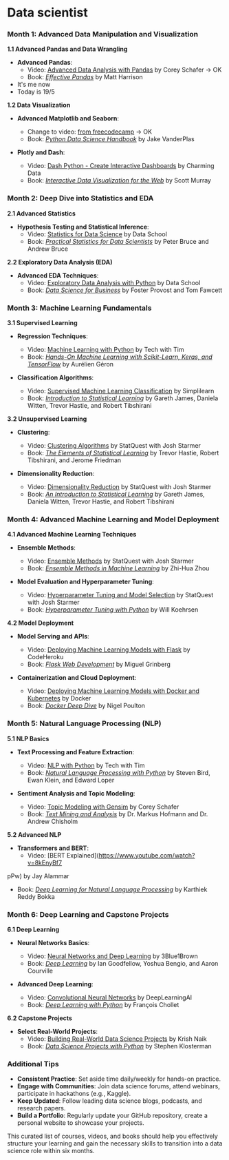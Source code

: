 # Data scientist

### Month 1: Advanced Data Manipulation and Visualization

**1.1 Advanced Pandas and Data Wrangling**
- **Advanced Pandas**:
  - Video: [Advanced Data Analysis with Pandas](https://www.youtube.com/watch?v=5JnMutdy6Fw) by Corey Schafer -> OK
  - Book: *[Effective Pandas](https://www.amazon.com/Effective-Pandas-Patterns-Tools-Transformation/dp/1735543008)* by Matt Harrison
- It's me now
- Today is 19/5

**1.2 Data Visualization**
- **Advanced Matplotlib and Seaborn**:
    - Change to video: [from freecodecamp](https://www.youtube.com/watch?v=GPVsHOlRBBI) -> OK
  - Book: *[Python Data Science Handbook](https://www.amazon.com/Python-Data-Science-Handbook-Essential/dp/1491912057)* by Jake VanderPlas

- **Plotly and Dash**:
  - Video: [Dash Python - Create Interactive Dashboards](https://www.youtube.com/watch?v=hSPmj7mK6ng) by Charming Data
  - Book: *[Interactive Data Visualization for the Web](https://www.amazon.com/Interactive-Data-Visualization-Scott-Murray/dp/1491921285)* by Scott Murray

### Month 2: Deep Dive into Statistics and EDA

**2.1 Advanced Statistics**
- **Hypothesis Testing and Statistical Inference**:
  - Video: [Statistics for Data Science](https://www.youtube.com/watch?v=UzxYlbK2c7E) by Data School
  - Book: *[Practical Statistics for Data Scientists](https://www.amazon.com/Practical-Statistics-Data-Scientists-Essential/dp/149207294X)* by Peter Bruce and Andrew Bruce

**2.2 Exploratory Data Analysis (EDA)**
- **Advanced EDA Techniques**:
  - Video: [Exploratory Data Analysis with Python](https://www.youtube.com/watch?v=toZyCyBWlPM) by Data School
  - Book: *[Data Science for Business](https://www.amazon.com/Data-Science-Business-What-Need/dp/1449361323)* by Foster Provost and Tom Fawcett

### Month 3: Machine Learning Fundamentals

**3.1 Supervised Learning**
- **Regression Techniques**:
  - Video: [Machine Learning with Python](https://www.youtube.com/watch?v=7eh4d6sabA0) by Tech with Tim
  - Book: *[Hands-On Machine Learning with Scikit-Learn, Keras, and TensorFlow](https://www.amazon.com/Hands-Machine-Learning-Scikit-Learn-TensorFlow/dp/1492032646)* by Aurélien Géron

- **Classification Algorithms**:
  - Video: [Supervised Machine Learning Classification](https://www.youtube.com/watch?v=AoeEHqVSNOw) by Simplilearn
  - Book: *[Introduction to Statistical Learning](https://www.amazon.com/Introduction-Statistical-Learning-Applications-Statistics/dp/1071614177)* by Gareth James, Daniela Witten, Trevor Hastie, and Robert Tibshirani

**3.2 Unsupervised Learning**
- **Clustering**:
  - Video: [Clustering Algorithms](https://www.youtube.com/watch?v=6kDlQHBj6wU) by StatQuest with Josh Starmer
  - Book: *[The Elements of Statistical Learning](https://www.amazon.com/Elements-Statistical-Learning-Prediction-Statistics/dp/0387848576)* by Trevor Hastie, Robert Tibshirani, and Jerome Friedman

- **Dimensionality Reduction**:
  - Video: [Dimensionality Reduction](https://www.youtube.com/watch?v=2p-yW7nCHwI) by StatQuest with Josh Starmer
  - Book: *[An Introduction to Statistical Learning](https://www.amazon.com/Introduction-Statistical-Learning-Applications-Statistics/dp/1071614177)* by Gareth James, Daniela Witten, Trevor Hastie, and Robert Tibshirani

### Month 4: Advanced Machine Learning and Model Deployment

**4.1 Advanced Machine Learning Techniques**
- **Ensemble Methods**:
  - Video: [Ensemble Methods](https://www.youtube.com/watch?v=K8RI2-wwZB8) by StatQuest with Josh Starmer
  - Book: *[Ensemble Methods in Machine Learning](https://www.springer.com/gp/book/9783540496808)* by Zhi-Hua Zhou

- **Model Evaluation and Hyperparameter Tuning**:
  - Video: [Hyperparameter Tuning and Model Selection](https://www.youtube.com/watch?v=8yw3q95zKKk) by StatQuest with Josh Starmer
  - Book: *[Hyperparameter Tuning with Python](https://www.amazon.com/Hyperparameter-Tuning-Python-Will-Koehrsen/dp/1953470255)* by Will Koehrsen

**4.2 Model Deployment**
- **Model Serving and APIs**:
  - Video: [Deploying Machine Learning Models with Flask](https://www.youtube.com/watch?v=UdT8dkRzTLk) by CodeHeroku
  - Book: *[Flask Web Development](https://www.amazon.com/Flask-Web-Development-Developing-Applications/dp/1491991739)* by Miguel Grinberg

- **Containerization and Cloud Deployment**:
  - Video: [Deploying Machine Learning Models with Docker and Kubernetes](https://www.youtube.com/watch?v=Orp6Lc4eLEk) by Docker
  - Book: *[Docker Deep Dive](https://www.amazon.com/Docker-Deep-Dive-Nigel-Poulton/dp/1521822808)* by Nigel Poulton

### Month 5: Natural Language Processing (NLP)

**5.1 NLP Basics**
- **Text Processing and Feature Extraction**:
  - Video: [NLP with Python](https://www.youtube.com/watch?v=8M_MJCN28tY) by Tech with Tim
  - Book: *[Natural Language Processing with Python](https://www.amazon.com/Natural-Language-Processing-Python-Analyzing/dp/0596516495)* by Steven Bird, Ewan Klein, and Edward Loper

- **Sentiment Analysis and Topic Modeling**:
  - Video: [Topic Modeling with Gensim](https://www.youtube.com/watch?v=R9i86EYE2hY) by Corey Schafer
  - Book: *[Text Mining and Analysis](https://www.amazon.com/Text-Mining-Analysis-Practical-Applications/dp/0133110900)* by Dr. Markus Hofmann and Dr. Andrew Chisholm

**5.2 Advanced NLP**
- **Transformers and BERT**:
  - Video: [BERT Explained](https://www.youtube.com/watch?v=8kEnyBf7

pPw) by Jay Alammar
  - Book: *[Deep Learning for Natural Language Processing](https://www.amazon.com/Deep-Learning-Natural-Language-Processing/dp/161729544X)* by Karthiek Reddy Bokka

### Month 6: Deep Learning and Capstone Projects

**6.1 Deep Learning**
- **Neural Networks Basics**:
  - Video: [Neural Networks and Deep Learning](https://www.youtube.com/watch?v=aircAruvnKk) by 3Blue1Brown
  - Book: *[Deep Learning](https://www.amazon.com/Deep-Learning-Adaptive-Computation-Machine/dp/0262035618)* by Ian Goodfellow, Yoshua Bengio, and Aaron Courville

- **Advanced Deep Learning**:
  - Video: [Convolutional Neural Networks](https://www.youtube.com/watch?v=YRhxdVk_sIs) by DeepLearningAI
  - Book: *[Deep Learning with Python](https://www.amazon.com/Deep-Learning-Python-Francois-Chollet/dp/1617294435)* by François Chollet

**6.2 Capstone Projects**
- **Select Real-World Projects**:
  - Video: [Building Real-World Data Science Projects](https://www.youtube.com/watch?v=Uqjt-VuNP1o) by Krish Naik
  - Book: *[Data Science Projects with Python](https://www.amazon.com/Data-Science-Projects-Python-Transform/dp/178995732X)* by Stephen Klosterman

### Additional Tips

- **Consistent Practice**: Set aside time daily/weekly for hands-on practice.
- **Engage with Communities**: Join data science forums, attend webinars, participate in hackathons (e.g., Kaggle).
- **Keep Updated**: Follow leading data science blogs, podcasts, and research papers.
- **Build a Portfolio**: Regularly update your GitHub repository, create a personal website to showcase your projects.

This curated list of courses, videos, and books should help you effectively structure your learning and gain the necessary skills to transition into a data science role within six months.
